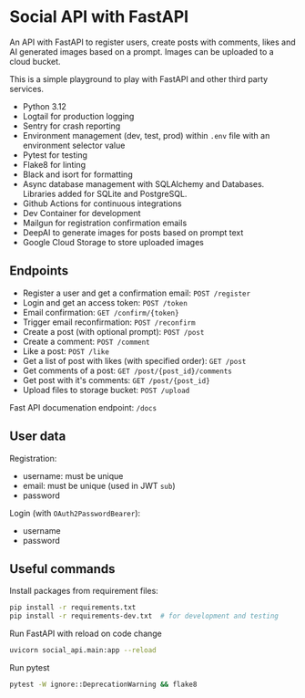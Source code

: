 # Social API with FastAPI

An API with FastAPI to register users, create posts with comments, likes and AI generated images based on a prompt. Images can be uploaded to a cloud bucket.

This is a simple playground to play with FastAPI and other third party services.
- Python 3.12
- Logtail for production logging
- Sentry for crash reporting
- Environment management (dev, test, prod) within `.env` file with an environment selector value
- Pytest for testing
- Flake8 for linting
- Black and isort for formatting
- Async database management with SQLAlchemy and Databases. Libraries added for SQLite and PostgreSQL.
- Github Actions for continuous integrations
- Dev Container for development
- Mailgun for registration confirmation emails
- DeepAI to generate images for posts based on prompt text
- Google Cloud Storage to store uploaded images

## Endpoints

- Register a user and get a confirmation email: `POST /register`
- Login and get an access token: `POST /token`
- Email confirmation: `GET /confirm/{token}`
- Trigger email reconfirmation: `POST /reconfirm`
- Create a post (with optional prompt): `POST /post`
- Create a comment: `POST /comment`
- Like a post: `POST /like`
- Get a list of post with likes (with specified order): `GET /post`
- Get comments of a post: `GET /post/{post_id}/comments`
- Get post with it's comments: `GET /post/{post_id}`
- Upload files to storage bucket: `POST /upload`

Fast API documenation endpoint: `/docs`

## User data

Registration:
- username: must be unique
- email: must be unique (used in JWT `sub`)
- password

Login (with `OAuth2PasswordBearer`):
- username
- password

## Useful commands

Install packages from requirement files:
```bash
pip install -r requirements.txt
pip install -r requirements-dev.txt  # for development and testing
```

Run FastAPI with reload on code change
```bash
uvicorn social_api.main:app --reload
```

Run pytest
```bash
pytest -W ignore::DeprecationWarning && flake8
```